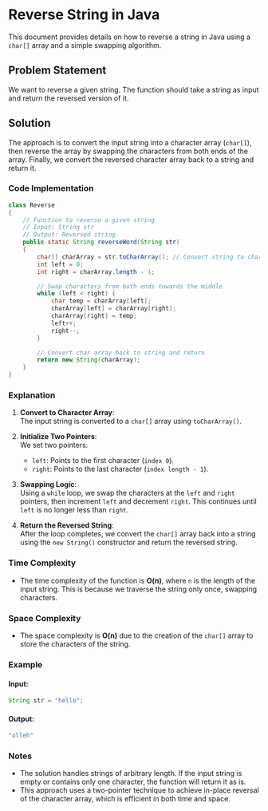 
# Reverse String in Java

This document provides details on how to reverse a string in Java using a `char[]` array and a simple swapping algorithm.

## Problem Statement

We want to reverse a given string. The function should take a string as input and return the reversed version of it.

## Solution

The approach is to convert the input string into a character array (`char[]`), then reverse the array by swapping the characters from both ends of the array. Finally, we convert the reversed character array back to a string and return it.

### Code Implementation

```java
class Reverse
{
    // Function to reverse a given string
    // Input: String str
    // Output: Reversed string
    public static String reverseWord(String str)
    {
        char[] charArray = str.toCharArray(); // Convert string to char array
        int left = 0;
        int right = charArray.length - 1;

        // Swap characters from both ends towards the middle
        while (left < right) {
            char temp = charArray[left];
            charArray[left] = charArray[right];
            charArray[right] = temp;
            left++;
            right--;
        }

        // Convert char array back to string and return
        return new String(charArray);
    }
}
```

### Explanation

1. **Convert to Character Array**:  
   The input string is converted to a `char[]` array using `toCharArray()`.

2. **Initialize Two Pointers**:  
   We set two pointers:  
   - `left`: Points to the first character (`index 0`).  
   - `right`: Points to the last character (`index length - 1`).

3. **Swapping Logic**:  
   Using a `while` loop, we swap the characters at the `left` and `right` pointers, then increment `left` and decrement `right`. This continues until `left` is no longer less than `right`.

4. **Return the Reversed String**:  
   After the loop completes, we convert the `char[]` array back into a string using the `new String()` constructor and return the reversed string.

### Time Complexity

- The time complexity of the function is **O(n)**, where `n` is the length of the input string. This is because we traverse the string only once, swapping characters.
  
### Space Complexity

- The space complexity is **O(n)** due to the creation of the `char[]` array to store the characters of the string.

### Example

#### Input:
```java
String str = "hello";
```

#### Output:
```java
"olleh"
```

### Notes

- The solution handles strings of arbitrary length. If the input string is empty or contains only one character, the function will return it as is.
- This approach uses a two-pointer technique to achieve in-place reversal of the character array, which is efficient in both time and space.